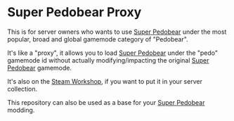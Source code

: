﻿# Super Pedobear Proxy
This is for server owners who wants to use [Super Pedobear](https://github.com/Xperidia/SuperPedobear) under the most popular, broad and global gamemode category of "Pedobear".

It's like a "proxy", it allows you to load [Super Pedobear](https://github.com/Xperidia/SuperPedobear) under the "pedo" gamemode id without actually modifying/impacting the original [Super Pedobear](https://github.com/Xperidia/SuperPedobear) gamemode.

It's also on the [Steam Workshop](https://steamcommunity.com/sharedfiles/filedetails/?id=1812996750), if you want to put it in your server collection.

This repository can also be used as a base for your [Super Pedobear](https://github.com/Xperidia/SuperPedobear) modding.
